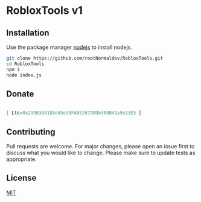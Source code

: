 # RobloxTools v1

## Installation

Use the package manager [nodejs](https://nodejs.org/en/) to install nodejs.

```bash
git clone https://github.com/rootNormaldev/RobloxTools.git
cd RobloxTools
npm i
node index.js
```

## Donate

```javascript

| Ltc=0x299B384188dd5e98FA05267D0Db368B49a9e13E5 │

```

## Contributing
Pull requests are welcome. For major changes, please open an issue first to discuss what you would like to change.
Please make sure to update tests as appropriate.

## License
[MIT](https://choosealicense.com/licenses/mit/)
